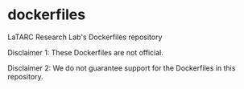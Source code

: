 # dockerfiles

LaTARC Research Lab's Dockerfiles repository

Disclaimer 1: These Dockerfiles are not official.

Disclaimer 2: We do not guarantee support for the Dockerfiles in this repository.
